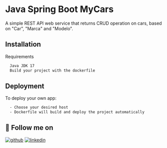 
# Java Spring Boot MyCars

A simple REST API web service that returns CRUD operation on cars, based on "Car", "Marca" and "Modelo".






## Installation

Requirements

```bash
  Java JDK 17
  Build your project with the dockerfile

```
    
## Deployment

To deploy your own app:

```bash
  - Choose your desired host
  - Dockerfile will build and deploy the project automatically
```


## 🔗 Follow me on
[![github](https://img.shields.io/badge/my_portfolio-000?style=for-the-badge&logo=ko-fi&logoColor=white)](https://github.com/cMaggessi/)
[![linkedin](https://img.shields.io/badge/linkedin-0A66C2?style=for-the-badge&logo=linkedin&logoColor=white)](https://www.linkedin.com/in/caio-maggessi-912763189/)

